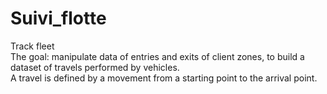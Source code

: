 # Suivi_flotte
Track fleet
<br/>The goal: manipulate data of entries and exits of client zones, to build a dataset of travels performed by vehicles.
<br/>A travel is defined by a movement from a starting point to the arrival point.

